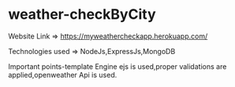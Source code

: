 # weather-checkByCity


Website Link => https://myweathercheckapp.herokuapp.com/

Technologies used => NodeJs,ExpressJs,MongoDB

Important points-template Engine ejs is used,proper validations are applied,openweather Api is used.
